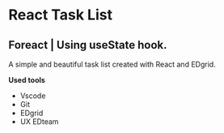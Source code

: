# React Task List

## Foreact | Using useState hook.

A simple and beautiful task list created with React and EDgrid.

**Used tools**

- Vscode
- Git
- EDgrid
- UX EDteam
